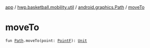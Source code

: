 [app](../../index.md) / [hwp.basketball.mobility.util](../index.md) / [android.graphics.Path](index.md) / [moveTo](.)

# moveTo

`fun `[`Path`](https://developer.android.com/reference/android/graphics/Path.html)`.moveTo(point: `[`PointF`](../-point-f/index.md)`): `[`Unit`](https://kotlinlang.org/api/latest/jvm/stdlib/kotlin/-unit/index.html)